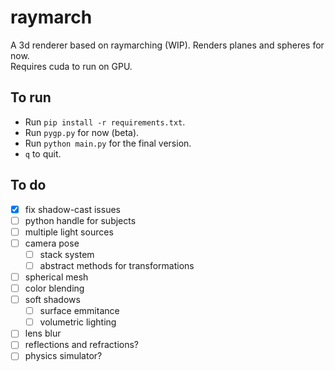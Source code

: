 # raymarch
A 3d renderer based on raymarching (WIP).
Renders planes and spheres for now.<br>
Requires cuda to run on GPU.

## To run
- Run `pip install -r requirements.txt`.
- Run `pygp.py` for now (beta).
- Run `python main.py` for the final version.
- `q` to quit.

## To do
- [x] fix shadow-cast issues
- [ ] python handle for subjects
- [ ] multiple light sources
- [ ] camera pose
  - [ ] stack system
  - [ ] abstract methods for transformations
- [ ] spherical mesh
- [ ] color blending
- [ ] soft shadows
  - [ ] surface emmitance
  - [ ] volumetric lighting
- [ ] lens blur
- [ ] reflections and refractions?
- [ ] physics simulator?
